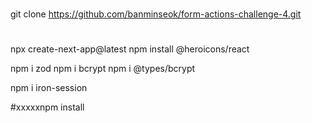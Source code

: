 #
git clone https://github.com/banminseok/form-actions-challenge-4.git

#
npx create-next-app@latest
npm install @heroicons/react

npm i zod
npm i bcrypt
npm i @types/bcrypt

npm i iron-session

#xxxxxnpm install